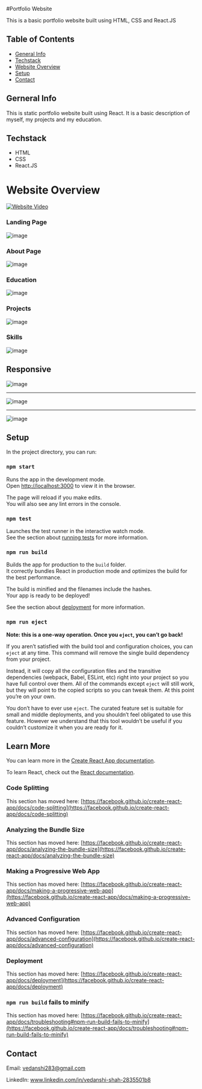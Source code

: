 #Portfolio Website

This is a basic portfolio website built using HTML, CSS and React.JS

## Table of Contents

* [General Info](#general-information)
* [Techstack](#techstack)
* [Website Overview](#website-overview)
* [Setup](#setup)
* [Contact](#contact)

## Gerneral Info

This is static portfolio website built using React. It is a basic description of myself, my projects and my education.

## Techstack
* HTML
* CSS
* React.JS

# Website Overview

[![Website Video](https://img.youtube.com/vi/THdwEY6VqS4/mqdefault.jpg)](https://youtu.be/THdwEY6VqS4)

### Landing Page
![image](https://user-images.githubusercontent.com/77985799/132838092-1194decc-b6c5-4081-82a7-a149bce947ba.png)

### About Page

![image](https://user-images.githubusercontent.com/77985799/132838148-c6c91917-07c5-43dc-8400-82efd0808ce2.png)


### Education

![image](https://user-images.githubusercontent.com/77985799/132838228-25c062ac-ed7a-4a7d-a47c-1ffd02c7afdc.png)


### Projects

![image](https://user-images.githubusercontent.com/77985799/132838288-096e8d65-0559-4bbe-8a13-9f3f8d006937.png)

### Skills

![image](https://user-images.githubusercontent.com/77985799/132838360-1e518335-9233-4585-9dcc-24bd921b07c8.png)

## Responsive

![image](https://user-images.githubusercontent.com/77985799/132838445-a708b42f-a0c5-4d12-aa13-30c86f33fc7e.png)

<hr />

![image](https://user-images.githubusercontent.com/77985799/132838507-6d0741a8-12f3-46cb-8f2e-9e9f9e2abdf4.png)

<hr />

![image](https://user-images.githubusercontent.com/77985799/132838557-46ce6b43-b890-43c5-ac04-b4da0f91c5bf.png)


## Setup

In the project directory, you can run:

### `npm start`

Runs the app in the development mode.\
Open [http://localhost:3000](http://localhost:3000) to view it in the browser.

The page will reload if you make edits.\
You will also see any lint errors in the console.

### `npm test`

Launches the test runner in the interactive watch mode.\
See the section about [running tests](https://facebook.github.io/create-react-app/docs/running-tests) for more information.

### `npm run build`

Builds the app for production to the `build` folder.\
It correctly bundles React in production mode and optimizes the build for the best performance.

The build is minified and the filenames include the hashes.\
Your app is ready to be deployed!

See the section about [deployment](https://facebook.github.io/create-react-app/docs/deployment) for more information.

### `npm run eject`

**Note: this is a one-way operation. Once you `eject`, you can’t go back!**

If you aren’t satisfied with the build tool and configuration choices, you can `eject` at any time. This command will remove the single build dependency from your project.

Instead, it will copy all the configuration files and the transitive dependencies (webpack, Babel, ESLint, etc) right into your project so you have full control over them. All of the commands except `eject` will still work, but they will point to the copied scripts so you can tweak them. At this point you’re on your own.

You don’t have to ever use `eject`. The curated feature set is suitable for small and middle deployments, and you shouldn’t feel obligated to use this feature. However we understand that this tool wouldn’t be useful if you couldn’t customize it when you are ready for it.

## Learn More

You can learn more in the [Create React App documentation](https://facebook.github.io/create-react-app/docs/getting-started).

To learn React, check out the [React documentation](https://reactjs.org/).

### Code Splitting

This section has moved here: [https://facebook.github.io/create-react-app/docs/code-splitting](https://facebook.github.io/create-react-app/docs/code-splitting)

### Analyzing the Bundle Size

This section has moved here: [https://facebook.github.io/create-react-app/docs/analyzing-the-bundle-size](https://facebook.github.io/create-react-app/docs/analyzing-the-bundle-size)

### Making a Progressive Web App

This section has moved here: [https://facebook.github.io/create-react-app/docs/making-a-progressive-web-app](https://facebook.github.io/create-react-app/docs/making-a-progressive-web-app)

### Advanced Configuration

This section has moved here: [https://facebook.github.io/create-react-app/docs/advanced-configuration](https://facebook.github.io/create-react-app/docs/advanced-configuration)

### Deployment

This section has moved here: [https://facebook.github.io/create-react-app/docs/deployment](https://facebook.github.io/create-react-app/docs/deployment)

### `npm run build` fails to minify

This section has moved here: [https://facebook.github.io/create-react-app/docs/troubleshooting#npm-run-build-fails-to-minify](https://facebook.github.io/create-react-app/docs/troubleshooting#npm-run-build-fails-to-minify)

## Contact

Email: vedanshi283@gmail.com

LinkedIn: www.linkedin.com/in/vedanshi-shah-2835501b8
